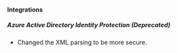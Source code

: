 
#### Integrations
##### Azure Active Directory Identity Protection  (Deprecated)
- Changed the XML parsing to be more secure.
